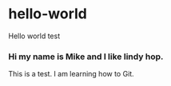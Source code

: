 # hello-world
Hello world test
### Hi my name is Mike and I like lindy hop. 
This is a test.
I am learning how to Git.
###
